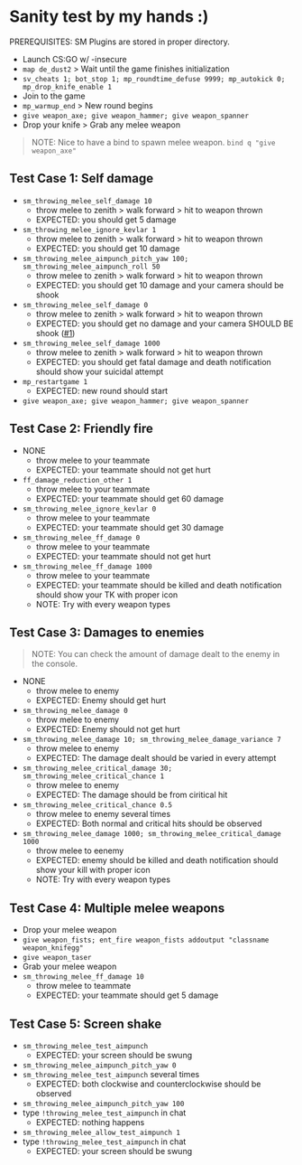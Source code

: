 
# Sanity test by my hands :)

PREREQUISITES: SM Plugins are stored in proper directory.

- Launch CS:GO w/ -insecure
- `map de_dust2` > Wait until the game finishes initialization
- `sv_cheats 1; bot_stop 1; mp_roundtime_defuse 9999; mp_autokick 0; mp_drop_knife_enable 1`
- Join to the game
- `mp_warmup_end` > New round begins
- `give weapon_axe; give weapon_hammer; give weapon_spanner`
- Drop your knife > Grab any melee weapon

> NOTE: Nice to have a bind to spawn melee weapon. `bind q "give weapon_axe"`

## Test Case 1: Self damage

- `sm_throwing_melee_self_damage 10`
  - throw melee to zenith > walk forward > hit to weapon thrown
  - EXPECTED: you should get 5 damage
- `sm_throwing_melee_ignore_kevlar 1`
  - throw melee to zenith > walk forward > hit to weapon thrown
  - EXPECTED: you should get 10 damage
- `sm_throwing_melee_aimpunch_pitch_yaw 100; sm_throwing_melee_aimpunch_roll 50`
  - throw melee to zenith > walk forward > hit to weapon thrown
  - EXPECTED: you should get 10 damage and your camera should be shook
- `sm_throwing_melee_self_damage 0`
  - throw melee to zenith > walk forward > hit to weapon thrown
  - EXPECTED: you should get no damage and your camera SHOULD BE shook ([#1](https://github.com/spitice/throwing-melee-damage/issues/1))
- `sm_throwing_melee_self_damage 1000`
  - throw melee to zenith > walk forward > hit to weapon thrown
  - EXPECTED: you should get fatal damage and death notification should show your suicidal attempt
- `mp_restartgame 1`
  - EXPECTED: new round should start
- `give weapon_axe; give weapon_hammer; give weapon_spanner`

## Test Case 2: Friendly fire

- NONE
  - throw melee to your teammate
  - EXPECTED: your teammate should not get hurt
- `ff_damage_reduction_other 1`
  - throw melee to your teammate
  - EXPECTED: your teammate should get 60 damage
- `sm_throwing_melee_ignore_kevlar 0`
  - throw melee to your teammate
  - EXPECTED: your teammate should get 30 damage
- `sm_throwing_melee_ff_damage 0`
  - throw melee to your teammate
  - EXPECTED: your teammate should not get hurt
- `sm_throwing_melee_ff_damage 1000`
  - throw melee to your teammate
  - EXPECTED: your teammate should be killed and death notification should show your TK with proper icon
  - NOTE: Try with every weapon types

## Test Case 3: Damages to enemies

> NOTE: You can check the amount of damage dealt to the enemy in the console.

- NONE
  - throw melee to enemy
  - EXPECTED: Enemy should get hurt
- `sm_throwing_melee_damage 0`
  - throw melee to enemy
  - EXPECTED: Enemy should not get hurt
- `sm_throwing_melee_damage 10; sm_throwing_melee_damage_variance 7`
  - throw melee to enemy
  - EXPECTED: The damage dealt should be varied in every attempt
- `sm_throwing_melee_critical_damage 30; sm_throwing_melee_critical_chance 1`
  - throw melee to enemy
  - EXPECTED: The damage should be from ciritical hit
- `sm_throwing_melee_critical_chance 0.5`
  - throw melee to enemy several times
  - EXPECTED: Both normal and critical hits should be observed
- `sm_throwing_melee_damage 1000; sm_throwing_melee_critical_damage 1000`
  - throw melee to eenemy
  - EXPECTED: enemy should be killed and death notification should show your kill with proper icon
  - NOTE: Try with every weapon types

## Test Case 4: Multiple melee weapons

- Drop your melee weapon
- `give weapon_fists; ent_fire weapon_fists addoutput "classname weapon_knifegg"`
- `give weapon_taser`
- Grab your melee weapon
- `sm_throwing_melee_ff_damage 10`
  - throw melee to teammate
  - EXPECTED: your teammate should get 5 damage

## Test Case 5: Screen shake

- `sm_throwing_melee_test_aimpunch`
  - EXPECTED: your screen should be swung
- `sm_throwing_melee_aimpunch_pitch_yaw 0`
- `sm_throwing_melee_test_aimpunch` several times
  - EXPECTED: both clockwise and counterclockwise should be observed
- `sm_throwing_melee_aimpunch_pitch_yaw 100`
- type `!throwing_melee_test_aimpunch` in chat
  - EXPECTED: nothing happens
- `sm_throwing_melee_allow_test_aimpunch 1`
- type `!throwing_melee_test_aimpunch` in chat
  - EXPECTED: your screen should be swung
